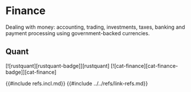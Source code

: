 # Finance

Dealing with money: accounting, trading, investments, taxes, banking and payment processing using government-backed currencies.

## Quant

[![rustquant][rustquant-badge]][rustquant]   [![cat-finance][cat-finance-badge]][cat-finance]

{{#include refs.incl.md}}
{{#include ../../refs/link-refs.md}}

